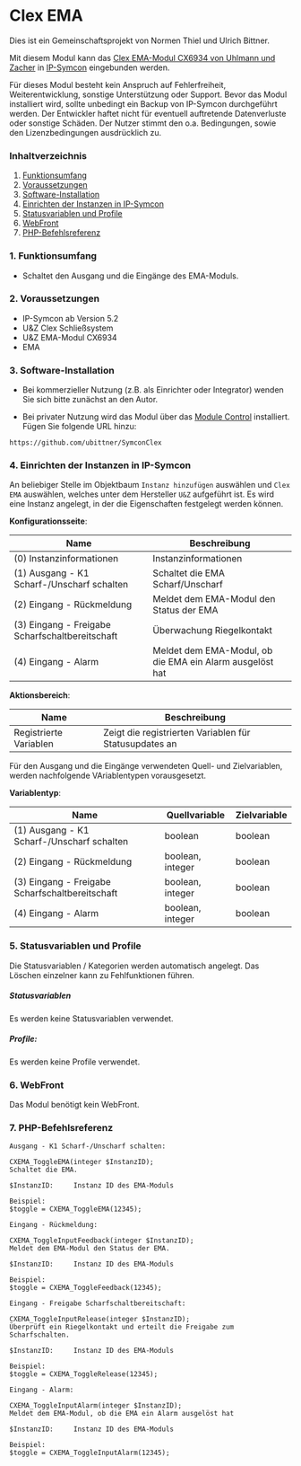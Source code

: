 # Clex EMA

Dies ist ein Gemeinschaftsprojekt von Normen Thiel und Ulrich Bittner.  

Mit diesem Modul kann das [Clex EMA-Modul CX6934 von Uhlmann und Zacher](https://uundz.com/systeme/komponenten/ema-modul.html) in [IP-Symcon](https://www.symcon.de/) eingebunden werden.

Für dieses Modul besteht kein Anspruch auf Fehlerfreiheit, Weiterentwicklung, sonstige Unterstützung oder Support. Bevor das Modul installiert wird, sollte unbedingt ein Backup von IP-Symcon durchgeführt werden. Der Entwickler haftet nicht für eventuell auftretende Datenverluste oder sonstige Schäden. Der Nutzer stimmt den o.a. Bedingungen, sowie den Lizenzbedingungen ausdrücklich zu.

### Inhaltverzeichnis

1. [Funktionsumfang](#1-funktionsumfang)
2. [Voraussetzungen](#2-voraussetzungen)
3. [Software-Installation](#3-software-installation)
4. [Einrichten der Instanzen in IP-Symcon](#4-einrichten-der-instanzen-in-ip-symcon)
5. [Statusvariablen und Profile](#5-statusvariablen-und-profile)
6. [WebFront](#6-webfront)
7. [PHP-Befehlsreferenz](#7-php-befehlsreferenz)

### 1. Funktionsumfang

* Schaltet den Ausgang und die Eingänge des EMA-Moduls.

### 2. Voraussetzungen

- IP-Symcon ab Version 5.2
- U&Z Clex Schließsystem
- U&Z EMA-Modul CX6934
- EMA

### 3. Software-Installation

- Bei kommerzieller Nutzung (z.B. als Einrichter oder Integrator) wenden Sie sich bitte zunächst an den Autor.
  
- Bei privater Nutzung wird das Modul über das [Module Control](https://www.symcon.de/service/dokumentation/modulreferenz/module-control/) installiert. Fügen Sie folgende URL hinzu:  

`https://github.com/ubittner/SymconClex`

### 4. Einrichten der Instanzen in IP-Symcon  

An beliebiger Stelle im Objektbaum `Instanz hinzufügen` auswählen und `Clex EMA` auswählen, welches unter dem Hersteller `U&Z` aufgeführt ist. Es wird eine Instanz angelegt, in der die Eigenschaften festgelegt werden können.

__Konfigurationsseite__:

Name                                            | Beschreibung
----------------------------------------------- | ----------------------------------------------------------
(0) Instanzinformationen                        | Instanzinformationen
(1) Ausgang - K1 Scharf-/Unscharf schalten      | Schaltet die EMA Scharf/Unscharf
(2) Eingang - Rückmeldung                       | Meldet dem EMA-Modul den Status der EMA
(3) Eingang - Freigabe Scharfschaltbereitschaft | Überwachung Riegelkontakt
(4) Eingang - Alarm                             | Meldet dem EMA-Modul, ob die EMA ein Alarm ausgelöst hat

__Aktionsbereich__:

Name                    | Beschreibung
----------------------- | ------------------------------------------------------
Registrierte Variablen  | Zeigt die registrierten Variablen für Statusupdates an

Für den Ausgang und die Eingänge verwendeten Quell- und Zielvariablen, werden nachfolgende VAriablentypen vorausgesetzt.

__Variablentyp__:

Name                                            | Quellvariable     | Zielvariable
----------------------------------------------- | ----------------- | ----------------
(1) Ausgang - K1 Scharf-/Unscharf schalten      | boolean           | boolean
(2) Eingang - Rückmeldung                       | boolean, integer  | boolean
(3) Eingang - Freigabe Scharfschaltbereitschaft | boolean, integer  | boolean
(4) Eingang - Alarm                             | boolean, integer  | boolean

### 5. Statusvariablen und Profile  

Die Statusvariablen / Kategorien werden automatisch angelegt. Das Löschen einzelner kann zu Fehlfunktionen führen.

##### Statusvariablen

Es werden keine Statusvariablen verwendet.
 
##### Profile:

Es werden keine Profile verwendet.

### 6. WebFront

Das Modul benötigt kein WebFront.

### 7. PHP-Befehlsreferenz  

```text
Ausgang - K1 Scharf-/Unscharf schalten:  

CXEMA_ToggleEMA(integer $InstanzID);    
Schaltet die EMA.  

$InstanzID:     Instanz ID des EMA-Moduls

Beispiel:  
$toggle = CXEMA_ToggleEMA(12345);
```  

```text
Eingang - Rückmeldung:  

CXEMA_ToggleInputFeedback(integer $InstanzID);    
Meldet dem EMA-Modul den Status der EMA.

$InstanzID:     Instanz ID des EMA-Moduls

Beispiel:  
$toggle = CXEMA_ToggleFeedback(12345);
```  

```text
Eingang - Freigabe Scharfschaltbereitschaft:  

CXEMA_ToggleInputRelease(integer $InstanzID);    
Überprüft ein Riegelkontakt und erteilt die Freigabe zum Scharfschalten.

$InstanzID:     Instanz ID des EMA-Moduls

Beispiel:  
$toggle = CXEMA_ToggleRelease(12345);
```  

```text
Eingang - Alarm:  

CXEMA_ToggleInputAlarm(integer $InstanzID);    
Meldet dem EMA-Modul, ob die EMA ein Alarm ausgelöst hat

$InstanzID:     Instanz ID des EMA-Moduls

Beispiel:  
$toggle = CXEMA_ToggleInputAlarm(12345);
```


